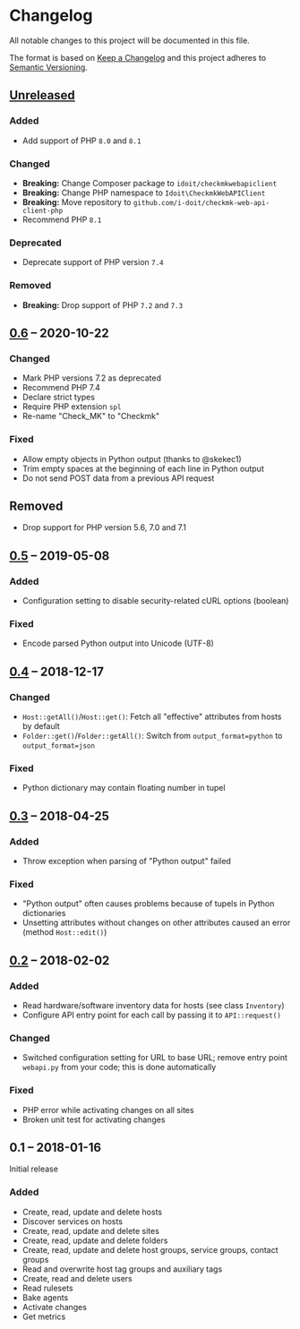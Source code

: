 # Changelog

All notable changes to this project will be documented in this file.

The format is based on [Keep a Changelog](https://keepachangelog.com/en/1.0.0/)
and this project adheres to [Semantic Versioning](https://semver.org/spec/v2.0.0.html).

## [Unreleased][]

### Added

-   Add support of PHP `8.0` and `8.1`

### Changed

-   **Breaking:** Change Composer package to `idoit/checkmkwebapiclient`
-   **Breaking:** Change PHP namespace to `Idoit\CheckmkWebAPIClient`
-   **Breaking:** Move repository to `github.com/i-doit/checkmk-web-api-client-php`
-   Recommend PHP `8.1`

### Deprecated

-   Deprecate support of PHP version `7.4`

### Removed

-   **Breaking:** Drop support of PHP `7.2` and `7.3`

## [0.6][] – 2020-10-22

### Changed

-   Mark PHP versions 7.2 as deprecated
-   Recommend PHP 7.4
-   Declare strict types
-   Require PHP extension `spl`
-   Re-name "Check_MK" to "Checkmk"

### Fixed

-   Allow empty objects in Python output (thanks to @skekec1)
-   Trim empty spaces at the beginning of each line in Python output
-   Do not send POST data from a previous API request

## Removed

-   Drop support for PHP version 5.6, 7.0 and 7.1

## [0.5][] – 2019-05-08

### Added

-   Configuration setting to disable security-related cURL options (boolean)

### Fixed

-   Encode parsed Python output into Unicode (UTF-8)

## [0.4][] – 2018-12-17

### Changed

-   `Host::getAll()`/`Host::get()`: Fetch all "effective" attributes from hosts by default
-   `Folder::get()`/`Folder::getAll()`: Switch from `output_format=python` to `output_format=json`

### Fixed

-   Python dictionary may contain floating number in tupel

## [0.3][] – 2018-04-25

### Added

-   Throw exception when parsing of "Python output" failed

### Fixed

-   "Python output" often causes problems because of tupels in Python dictionaries
-   Unsetting attributes without changes on other attributes caused an error (method `Host::edit()`)

## [0.2][] – 2018-02-02

### Added

-   Read hardware/software inventory data for hosts (see class `Inventory`)
-   Configure API entry point for each call by passing it to `API::request()`

### Changed

-   Switched configuration setting for URL to base URL; remove entry point `webapi.py` from your code; this is done automatically

### Fixed

-   PHP error while activating changes on all sites
-   Broken unit test for activating changes

## 0.1 – 2018-01-16

Initial release

### Added

-   Create, read, update and delete hosts
-   Discover services on hosts
-   Create, read, update and delete sites
-   Create, read, update and delete folders
-   Create, read, update and delete host groups, service groups, contact groups
-   Read and overwrite host tag groups and auxiliary tags
-   Create, read and delete users
-   Read rulesets
-   Bake agents
-   Activate changes
-   Get metrics

[Unreleased]: https://github.com/i-doit/checkmk-web-api-client-php/compare/0.6...HEAD
[0.6]: https://github.com/i-doit/checkmk-web-api-client-php/compare/0.5...0.6
[0.5]: https://github.com/i-doit/checkmk-web-api-client-php/compare/0.4...0.5
[0.4]: https://github.com/i-doit/checkmk-web-api-client-php/compare/0.3...0.4
[0.3]: https://github.com/i-doit/checkmk-web-api-client-php/compare/0.2...0.3
[0.2]: https://github.com/i-doit/checkmk-web-api-client-php/compare/0.1...0.2
